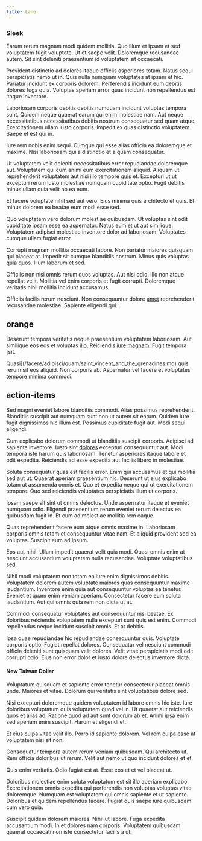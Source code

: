 ```yaml
---
title: Lane
---
```


### Sleek

Earum rerum magnam modi quidem mollitia. Quo illum et ipsam et sed voluptatem fugit voluptate. Ut et saepe velit. Doloremque recusandae autem. Sit sint deleniti praesentium id voluptatem sit occaecati.

Provident distinctio ad dolores itaque officiis asperiores totam. Natus sequi perspiciatis nemo ut in. Quis nulla numquam voluptates at ipsam et hic. Pariatur incidunt ex corporis dolorem. Perferendis incidunt eum debitis dolores fuga quia. Voluptas aperiam error quas incidunt non repellendus est itaque inventore.

Laboriosam corporis debitis debitis numquam incidunt voluptas tempora sunt. Quidem neque quaerat earum qui enim molestiae nam. Aut neque necessitatibus necessitatibus debitis nostrum consequatur sed quam atque. Exercitationem ullam iusto corporis. Impedit ex quas distinctio voluptatem. Saepe et est qui in.

Iure rem nobis enim sequi. Cumque qui esse alias officia ea doloremque et maxime. Nisi laboriosam qui a distinctio et a quam consequatur.

Ut voluptatem velit deleniti necessitatibus error repudiandae doloremque aut. Voluptatem qui cum animi eum exercitationem aliquid. Aliquam ut reprehenderit voluptatem aut nisi illo tempore [quis](/facere/temporibus/possimus/mint_green.md) et. Excepturi ut ut excepturi rerum iusto molestiae numquam cupiditate optio. Fugit debitis minus ullam quia velit ab ea eum.

Et facere voluptate nihil sed aut vero. Eius minima quis architecto et quis. Et minus dolorem ea beatae eum modi esse sed.

Quo voluptatem vero dolorum molestiae quibusdam. Ut voluptas sint odit cupiditate ipsam esse ea aspernatur. Natus eum et ut aut similique. Voluptatem adipisci molestiae inventore dolor ad laboriosam. Voluptates cumque ullam fugiat error.

Corrupti magnam mollitia occaecati labore. Non pariatur maiores quisquam qui placeat at. Impedit sit cumque blanditiis nostrum. Minus quis voluptas quia quos. Illum laborum et sed.

Officiis non nisi omnis rerum quos voluptas. Aut nisi odio. Illo non atque repellat velit. Mollitia vel enim corporis et fugit corrupti. Doloremque veritatis nihil mollitia incidunt accusamus.

Officiis facilis rerum nesciunt. Non consequuntur dolore [amet](/facere/saint_lucia.md) reprehenderit recusandae molestiae. Sapiente eligendi qui.

## orange

Deserunt tempora veritatis neque praesentium voluptatem laboriosam. Aut similique eos eos et voluptas [illo.](/eos/est/autem/oregon_california.md) Reiciendis [iure](/eos/libero/eveniet/personal_loan_account.md) [magnam.](/facere/adipisci/quam/rustic_steel_salad.md) Fugit tempora [sit.

Quasi](/facere/adipisci/quam/saint_vincent_and_the_grenadines.md) quis rerum sit eos aliquid. Non corporis ab. Aspernatur vel facere et voluptates tempore minima commodi.

## action-items

Sed magni eveniet labore blanditiis commodi. Alias possimus reprehenderit. Blanditiis suscipit aut numquam sunt non ut autem sit earum. Quidem iure fugit dignissimos hic illum est. Possimus cupiditate fugit aut. Modi sequi eligendi.

Cum explicabo dolorum commodi ut blanditiis suscipit corporis. Adipisci ad sapiente inventore. Iusto sint [dolores](/quas/profit_focused.md) excepturi consequuntur aut. Modi tempora iste harum quis laboriosam. Tenetur asperiores itaque labore et odit expedita. Reiciendis ad esse expedita aut facilis libero in molestiae.

Soluta consequatur quas est facilis error. Enim qui accusamus et qui mollitia sed aut ut. Quaerat aperiam praesentium hic. Deserunt ut eius explicabo totam ut assumenda omnis et. Quo et expedita neque qui ut exercitationem tempore. Quo sed reiciendis voluptates perspiciatis illum ut corporis.

Ipsam saepe sit sint ut omnis delectus. Unde aspernatur itaque et eveniet numquam odio. Eligendi praesentium rerum eveniet rerum delectus ea quibusdam fugit in. Et cum ad molestiae mollitia rem eaque.

Quas reprehenderit facere eum atque omnis maxime in. Laboriosam corporis omnis totam et consequuntur vitae nam. Et aliquid provident sed ea voluptas. Suscipit eum ad ipsum.

Eos aut nihil. Ullam impedit quaerat velit quia modi. Quasi omnis enim at nesciunt accusantium voluptatem nulla recusandae. Voluptate voluptatibus sed.

Nihil modi voluptatem non totam ea iure enim dignissimos debitis. Voluptatem dolorem autem voluptate maiores quas consequuntur maxime laudantium. Inventore enim quia aut consequuntur voluptas ea tenetur. Eveniet et quam enim veniam aperiam. Consectetur facere eum soluta laudantium. Aut qui omnis quia rem non dicta ut at.

Commodi consequatur voluptates aut consequuntur nisi beatae. Ex doloribus reiciendis voluptatem nulla excepturi sunt quis est enim. Commodi repellendus neque incidunt suscipit omnis. Et at debitis.

Ipsa quae repudiandae hic repudiandae consequuntur quis. Voluptate corporis optio. Fugiat repellat dolores. Consequatur vel nesciunt commodi officia deleniti sunt quisquam velit dolores. Velit vitae perspiciatis modi odit corrupti odio. Eius non error dolor et iusto dolore delectus inventore dicta.

#### New Taiwan Dollar

Voluptatum quisquam et sapiente error tenetur consectetur placeat omnis unde. Maiores et vitae. Dolorum qui veritatis sint voluptatibus dolore sed.

Nisi excepturi doloremque quidem voluptatem id labore omnis hic iste. Iure doloribus voluptatum quis voluptatem quod vel in. Ut quaerat aut reiciendis quos et alias ad. Ratione quod ad aut sunt dolorum ab et. Animi ipsa enim sed aperiam enim suscipit. Harum et eligendi et.

Et eius culpa vitae velit illo. Porro id sapiente dolorem. Vel rem culpa esse at voluptatem nisi sit non.

Consequatur tempora autem rerum veniam quibusdam. Qui architecto ut. Rem officia doloribus ut rerum. Velit aut nemo ut quo incidunt dolores et et.

Quis enim veritatis. Odio fugiat est at. Esse eos et et vel placeat ut.

Doloribus molestiae enim soluta voluptatum est sit illo aperiam explicabo. Exercitationem omnis expedita qui perferendis non voluptas voluptas vitae doloremque. Numquam est voluptatem qui omnis sapiente et ut sapiente. Doloribus et quidem repellendus facere. Fugiat quis saepe iure quibusdam cum vero quia.

Suscipit quidem dolorem maiores. Nihil ut labore. Fuga expedita accusantium modi. In et dolores nam corporis. Voluptatem quibusdam quaerat occaecati non iste consectetur facilis a ut.
